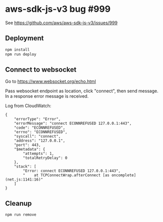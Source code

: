 # aws-sdk-js-v3 bug #999

See https://github.com/aws/aws-sdk-js-v3/issues/999

## Deployment

```bash
npm install
npm run deploy
```

## Connect to websocket

Go to https://www.websocket.org/echo.html

Pass websocket endpoint as location, click "connect",
then send message. In a response error message is received.

Log from CloudWatch:

```
{
    "errorType": "Error",
    "errorMessage": "connect ECONNREFUSED 127.0.0.1:443",
    "code": "ECONNREFUSED",
    "errno": "ECONNREFUSED",
    "syscall": "connect",
    "address": "127.0.0.1",
    "port": 443,
    "$metadata": {
        "attempts": 1,
        "totalRetryDelay": 0
    },
    "stack": [
        "Error: connect ECONNREFUSED 127.0.0.1:443",
        "    at TCPConnectWrap.afterConnect [as oncomplete] (net.js:1141:16)"
    ]
}
``` 

## Cleanup

```bash
npm run remove
```
